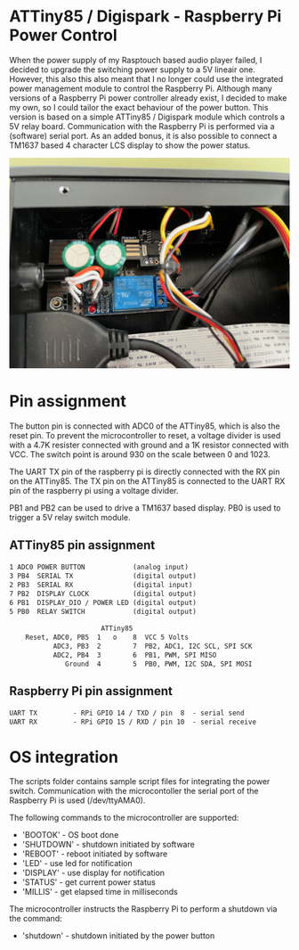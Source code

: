 # ATTiny85 / Digispark - Raspberry Pi Power Control
When the power supply of my Rasptouch based audio player failed, I decided to upgrade the switching power supply to a 5V lineair one. However, this also this also meant that I no longer could use the integrated power management module to control the Raspberry Pi. Although many versions of a Raspberry Pi power controller already exist, I decided to make my own, so I could tailor the exact behaviour of the power button. 
This version is based on a simple ATTiny85 / Digispark module which controls a 5V relay board. 
Communication with the Raspberry Pi is performed via a (software) serial port. As an added bonus, it is also possible to connect a TM1637 based 4 character LCS display to show the power status.


![power switch](img/switch.jpg)


# Pin assignment
The button pin is connected with ADC0 of the ATTiny85, which is also the reset pin. To prevent the microcontroller to reset, 
a voltage divider is used with a 4.7K resister connected with ground and a 1K resistor connected with VCC.
The switch point is around 930 on the scale between 0 and 1023.

The UART TX pin of the raspberry pi is directly connected with the RX pin on the ATTiny85.
The TX pin on the ATTiny85 is connected to the UART RX pin of the raspberry pi using a voltage divider.
 
PB1 and PB2 can be used to drive a TM1637 based display.
PB0 is used to trigger a 5V relay switch module.

## ATTiny85 pin assignment
```
1 ADC0 POWER BUTTON            (analog input)
3 PB4  SERIAL TX               (digital output)
2 PB3  SERIAL RX               (digital input)
7 PB2  DISPLAY CLOCK           (digital output)
6 PB1  DISPLAY_DIO / POWER LED (digital output)
5 PB0  RELAY SWITCH            (digital output)
```

```
                       ATTiny85
    Reset, ADC0, PB5  1   o    8  VCC 5 Volts
           ADC3, PB3  2        7  PB2, ADC1, I2C SCL, SPI SCK
           ADC2, PB4  3        6  PB1, PWM, SPI MISO
              Ground  4        5  PB0, PWM, I2C SDA, SPI MOSI
```

## Raspberry Pi pin assignment
```
UART TX         - RPi GPIO 14 / TXD / pin  8  - serial send
UART RX         - RPi GPIO 15 / RXD / pin 10  - serial receive
```

# OS integration
The scripts folder contains sample script files for integrating the power switch.
Communication with the microcontoller the serial port of the Raspberry Pi is used (/dev/ttyAMA0).

The following commands to the microcontroller are supported:
* 'BOOTOK'   - OS boot done
* 'SHUTDOWN' - shutdown initiated by software
* 'REBOOT'   - reboot initiated by software
* 'LED'      - use led for notification
* 'DISPLAY'  - use display for notification
* 'STATUS'   - get current power status
* 'MILLIS'   - get elapsed time in milliseconds

The microcontroller instructs the Raspberry Pi to perform a shutdown via the command:
* 'shutdown' - shutdown initiated by the power button

